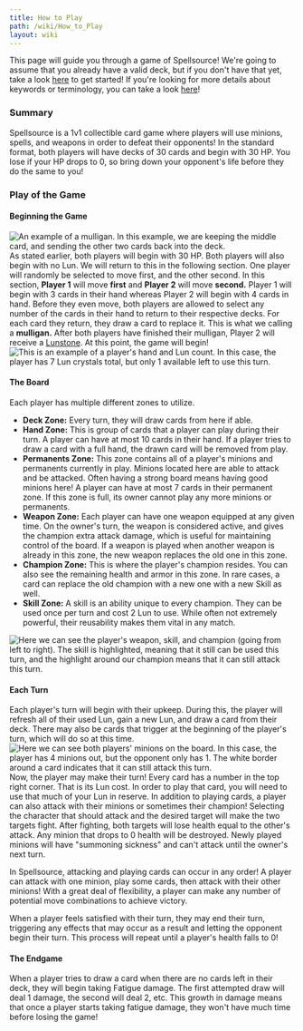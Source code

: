 ```yaml
---
title: How to Play
path: /wiki/How_to_Play
layout: wiki
---
```


This page will guide you through a game of Spellsource! We're going to
assume that you already have a valid deck, but if you don't have that
yet, take a look [here](/wiki/Building_a_Deck "wikilink") to get started! If
you're looking for more details about keywords or terminology, you can
take a look [here](/wiki/Keywords "wikilink")!

### Summary

Spellsource is a 1v1 collectible card game where players will use
minions, spells, and weapons in order to defeat their opponents! In the
standard format, both players will have decks of 30 cards and begin with
30 HP. You lose if your HP drops to 0, so bring down your opponent's
life before they do the same to you!

### Play of the Game

#### Beginning the Game

![An example of a mulligan. In this example, we are keeping the middle
card, and sending the other two cards back into the
deck.](/static/wiki/Mulligan.png "fig:An example of a mulligan. In this example, we are keeping the middle card, and sending the other two cards back into the deck.")
As stated earlier, both players will begin with 30 HP. Both players will
also begin with no Lun. We will return to this in the following section.
One player will randomly be selected to move first, and the other
second. In this section, **Player 1** will move **first** and **Player
2** will move **second.** Player 1 will begin with 3 cards in their hand
whereas Player 2 will begin with 4 cards in hand. Before they even move,
both players are allowed to select any number of the cards in their hand
to return to their respective decks. For each card they return, they
draw a card to replace it. This is what we calling a **mulligan.** After
both players have finished their mulligan, Player 2 will receive a
[Lunstone](/wiki/Lunstone "wikilink"). At this point, the game will begin!
![This is an example of a player's hand and Lun count. In this case, the
player has 7 Lun crystals total, but only 1 available left to use this
turn.](/static/wiki/Hand_and_Lun.png "fig:This is an example of a player's hand and Lun count. In this case, the player has 7 Lun crystals total, but only 1 available left to use this turn.")

#### The Board

Each player has multiple different zones to utilize.

- **Deck Zone:** Every turn, they will draw cards from here if able.
- **Hand Zone:** This is group of cards that a player can play during
  their turn. A player can have at most 10 cards in their hand. If a
  player tries to draw a card with a full hand, the drawn card will be
  removed from play.
- **Permanents Zone:** This zone contains all of a player's minions
  and permanents currently in play. Minions located here are able to
  attack and be attacked. Often having a strong board means having
  good minions here! A player can have at most 7 cards in their
  permanent zone. If this zone is full, its owner cannot play any more
  minions or permanents.
- **Weapon Zone:** Each player can have one weapon equipped at any
  given time. On the owner's turn, the weapon is considered active,
  and gives the champion extra attack damage, which is useful for
  maintaining control of the board. If a weapon is played when another
  weapon is already in this zone, the new weapon replaces the old one
  in this zone.
- **Champion Zone:** This is where the player's champion resides. You
  can also see the remaining health and armor in this zone. In rare
  cases, a card can replace the old champion with a new one with a new
  Skill as well.
- **Skill Zone:** A skill is an ability unique to every champion. They
  can be used once per turn and cost 2 Lun to use. While often not
  extremely powerful, their reusability makes them vital in any match.

![Here we can see the player's weapon, skill, and champion (going from
left to right). The skill is highlighted, meaning that it still can be
used this turn, and the highlight around our champion means that it can
still attack this
turn.](/static/wiki/Screen_Shot_2019-08-01_at_10.34.06_AM.png "fig:Here we can see the player's weapon, skill, and champion (going from left to right). The skill is highlighted, meaning that it still can be used this turn, and the highlight around our champion means that it can still attack this turn.")

#### Each Turn

Each player's turn will begin with their upkeep. During this, the player
will refresh all of their used Lun, gain a new Lun, and draw a card from
their deck. There may also be cards that trigger at the beginning of the
player's turn, which will do so at this time. ![Here we can see both
players' minions on the board. In this case, the player has 4 minions
out, but the opponent only has 1. The white border around a card
indicates that it can still attack this
turn.](/static/wiki/Minions.png "fig:Here we can see both players' minions on the board. In this case, the player has 4 minions out, but the opponent only has 1. The white border around a card indicates that it can still attack this turn.")
Now, the player may make their turn! Every card has a number in the top
right corner. That is its Lun cost. In order to play that card, you will
need to use that much of your Lun in reserve. In addition to playing
cards, a player can also attack with their minions or sometimes their
champion! Selecting the character that should attack and the desired
target will make the two targets fight. After fighting, both targets
will lose health equal to the other's attack. Any minion that drops to 0
health will be destroyed. Newly played minions will have "summoning
sickness" and can't attack until the owner's next turn.

In Spellsource, attacking and playing cards can occur in any order! A
player can attack with one minion, play some cards, then attack with
their other minions! With a great deal of flexibility, a player can make
any number of potential move combinations to achieve victory.

When a player feels satisfied with their turn, they may end their turn,
triggering any effects that may occur as a result and letting the
opponent begin their turn. This process will repeat until a player's
health falls to 0!

#### The Endgame

When a player tries to draw a card when there are no cards left in their
deck, they will begin taking Fatigue damage. The first attempted draw
will deal 1 damage, the second will deal 2, etc. This growth in damage
means that once a player starts taking fatigue damage, they won't have
much time before losing the game!

